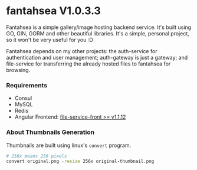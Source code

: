 # fantahsea V1.0.3.3

Fantahsea is a simple gallery/image hosting backend service. It's built using GO, GIN, GORM and other beautiful libraries. It's a simple, personal project, so it won't be very useful for you :D

Fantahsea depends on my other projects: the auth-service for authentication and user management; auth-gateway is just a gateway; and file-service for transferring the already hosted files to fantahsea for browsing.

### Requirements

- Consul
- MySQL
- Redis
- Angular Frontend: [file-service-front >= v1.1.12](https://github.com/CurtisNewbie/file-service-front/tree/v1.1.12)

### About Thumbnails Generation

Thumbnails are built using linux's `convert` program.

```sh
# 256x means 256 pixels
convert original.png -resize 256x original-thumbnail.png
```
